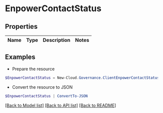# EnpowerContactStatus
## Properties

Name | Type | Description | Notes
------------ | ------------- | ------------- | -------------

## Examples

- Prepare the resource
```powershell
$EnpowerContactStatus = New-Cloud.Governance.ClientEnpowerContactStatus 
```

- Convert the resource to JSON
```powershell
$EnpowerContactStatus | ConvertTo-JSON
```

[[Back to Model list]](../README.md#documentation-for-models) [[Back to API list]](../README.md#documentation-for-api-endpoints) [[Back to README]](../README.md)

